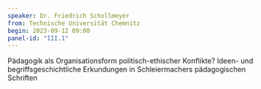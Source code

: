 ```yaml
---
speaker: Dr. Friedrich Schollmeyer
from: Technische Universität Chemnitz
begin: 2023-09-12 09:00
panel-id: "III.1"
---
```


Pädagogik als Organisationsform politisch-ethischer Konflikte? Ideen- und begriffsgeschichtliche Erkundungen in Schleiermachers pädagogischen Schriften




